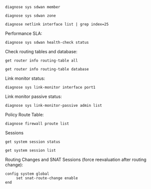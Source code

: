 ```
diagnose sys sdwan member
```
```
diagnose sys sdwan zone
```
```
diagnose netlink interface list | grep index=25
```
Performance SLA:
```
diagnose sys sdwan health-check status
```

Check routing tables and database:
```
get router info routing-table all
```
```
get router info routing-table database
```
Link monitor status:
```
diagnose sys link-monitor interface port1
```
Link monitor passive status:
```
diagnose sys link-monitor-passive admin list
```
Policy Route Table:
```
diagnose firewall proute list
```
Sessions 
```
get system session status
```
```
get system session list
```

Routing Changes and SNAT Sessions (force reevaluation after routing change):
```
config system global
     set snat-route-change enable
end
```